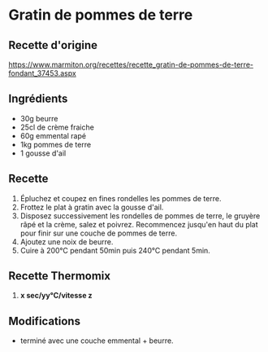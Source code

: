 # Gratin de pommes de terre
## Recette d'origine
https://www.marmiton.org/recettes/recette_gratin-de-pommes-de-terre-fondant_37453.aspx

## Ingrédients
- 30g beurre
- 25cl de crème fraiche
- 60g emmental rapé
- 1kg pommes de terre
- 1 gousse d'ail

## Recette
1. Épluchez et coupez en fines rondelles les pommes de terre.
2. Frottez le plat à gratin avec la gousse d'ail.
3. Disposez successivement les rondelles de pommes de terre, le gruyère râpé et la crème, salez et poivrez. Recommencez jusqu'en haut du plat pour finir sur une couche de pommes de terre.
4. Ajoutez une noix de beurre.
5. Cuire à 200°C pendant 50min puis 240°C pendant 5min.

## Recette Thermomix
1. **x sec/yy°C/vitesse z**

## Modifications
- terminé avec une couche emmental + beurre.
